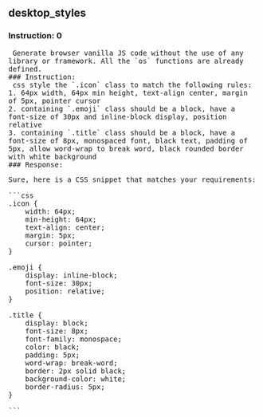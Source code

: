 ## desktop_styles
### Instruction: 0
<pre style='text-wrap: wrap'> Generate browser vanilla JS code without the use of any library or framework. All the `os` functions are already defined.
### Instruction:
 css style the `.icon` class to match the following rules:
1. 64px width, 64px min height, text-align center, margin of 5px, pointer cursor
2. containing `.emoji` class should be a block, have a font-size of 30px and inline-block display, position relative
3. containing `.title` class should be a block, have a font-size of 8px, monospaced font, black text, padding of 5px, allow word-wrap to break word, black rounded border with white background 
### Response:
</pre>
<pre style='text-wrap: wrap'>Sure, here is a CSS snippet that matches your requirements:

```css
.icon {
    width: 64px;
    min-height: 64px;
    text-align: center;
    margin: 5px;
    cursor: pointer;
}

.emoji {
    display: inline-block;
    font-size: 30px;
    position: relative;
}

.title {
    display: block;
    font-size: 8px;
    font-family: monospace;
    color: black;
    padding: 5px;
    word-wrap: break-word;
    border: 2px solid black;
    background-color: white;
    border-radius: 5px;
}

```</pre>
